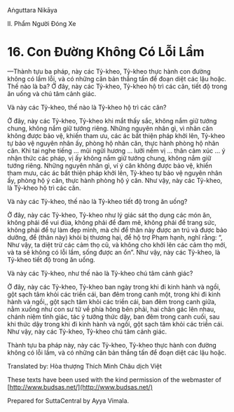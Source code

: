  

Aṅguttara Nikāya

II. Phẩm Người Ðóng Xe

# 16\. Con Ðường Không Có Lỗi Lầm

—Thành tựu ba pháp, này các Tỷ-kheo, Tỷ-kheo thực hành con đường không có lầm lỗi, và có những căn bản thắng tấn để đoạn diệt các lậu hoặc. Thế nào là ba? Ở đây, này các Tỷ-kheo, Tỷ-kheo hộ trì các căn, tiết độ trong ăn uống và chú tâm cảnh giác.

Và này các Tỷ-kheo, thế nào là Tỷ-kheo hộ trì các căn?

Ở đây, này các Tỷ-kheo, Tỷ-kheo khi mắt thấy sắc, không nắm giữ tướng chung, không nắm giữ tướng riêng. Những nguyên nhân gì, vì nhãn căn không được bảo vệ, khiến tham ưu, các ác bất thiện pháp khởi lên, Tỷ-kheo tự bảo vệ nguyên nhân ấy, phòng hộ nhãn căn, thực hành phòng hộ nhãn căn. Khi tai nghe tiếng ... mũi ngửi hương ... lưỡi nếm vị ... thân cảm xúc ... ý nhận thức các pháp, vị ấy không nắm giữ tướng chung, không nắm giữ tướng riêng. Những nguyên nhân gì, ví ý căn không được bảo vệ, khiến tham mưu, các ác bất thiện pháp khởi lên, Tỷ-kheo tự bảo vệ nguyên nhân ấy, phòng hộ ý căn, thực hành phòng hộ ý căn. Như vậy, này các Tỷ-kheo, là Tỷ-kheo hộ trì các căn.

Và này các Tỷ-kheo, thế nào là Tỷ-kheo tiết độ trong ăn uống?

Ở đây, này các Tỷ-kheo, Tỷ-kheo như lý giác sát thọ dụng các món ăn, không phải để vui đùa, không phải để đam mê, không phải để trang sức, không phải để tự làm đẹp mình, mà chỉ để thân này được an trú và được bảo dưỡng, để (thân này) khỏi bị thương hại, để hộ trợ Phạm hạnh, nghĩ rằng: “, Như vậy, ta diệt trừ các cảm thọ cũ, và không cho khởi lên các cảm thọ mới, và ta sẽ không có lỗi lầm, sống được an ổn”. Như vậy, này các Tỷ-kheo, là Tỷ-kheo tiết độ trong ăn uống.

Và này các Tỷ-kheo, như thế nào là Tỷ-kheo chú tâm cảnh giác?

Ở đây, này các Tỷ-kheo, Tỷ-kheo ban ngày trong khi đi kinh hành và ngồi, gột sạch tâm khỏi các triền cái, ban đêm trong canh một, trong khi đi kinh hành và ngồi,, gột sạch tâm khỏi các triền cái, ban đêm trong canh giữa, nằm xuống như con sư tử về phía hông bên phải, hai chân gác lên nhau, chánh niệm tỉnh giác, tác ý tưởng thức dậy, ban đêm trong canh cuối, sau khi thức dậy trong khi đi kinh hành và ngồi, gột sạch tâm khỏi các triền cái. Như vậy, này các Tỷ-kheo, Tỷ-kheo chú tâm cảnh giác.

Thành tựu ba pháp này, này các Tỷ-kheo, Tỷ-kheo thực hành con đường không có lỗi lầm, và có những căn bản thắng tấn để đoạn diệt các lậu hoặc.

Translated by: Hòa thượng Thích Minh Châu dịch Việt

These texts have been used with the kind permission of the webmaster of [http://www.budsas.net/](http://www.budsas.net/)

Prepared for SuttaCentral by Ayya Vimala.